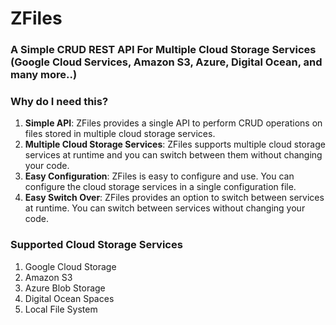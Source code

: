 # ZFiles
### A Simple CRUD REST API For Multiple Cloud Storage Services (Google Cloud Services, Amazon S3, Azure, Digital Ocean, and many more..)

### Why do I need this?
1. **Simple API**: ZFiles provides a single API to perform CRUD operations on files stored in multiple cloud storage services.
2. **Multiple Cloud Storage Services**: ZFiles supports multiple cloud storage services at runtime and you can switch between them without changing your code.
3. **Easy Configuration**: ZFiles is easy to configure and use. You can configure the cloud storage services in a single configuration file.
4. **Easy Switch Over**: ZFiles provides an option to switch between services at runtime. You can switch between services without changing your code.

### Supported Cloud Storage Services
1. Google Cloud Storage
2. Amazon S3
3. Azure Blob Storage
4. Digital Ocean Spaces
5. Local File System

